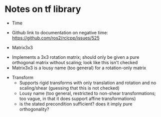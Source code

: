 # Notes on tf library 

* Time
- Github link to documentation on negative time: https://github.com/ros2/rclcpp/issues/525

* Matrix3x3
- Implements a 3x3 rotation matrix; should only be given a pure orthogonal matrix without scaling; look like this isn't checked
- Matrix3x3 is a lousy name (too general) for a rotation-only matrix

* Transform
  - Supports rigid transforms with only translation and rotation and no scaling/shear (guessing that this is not checked)
  - Lousy name (too general, restricted to non-shear transformations; too vague, in that it does support affine transformations)
  - is the stated precondition sufficient? does it imply pure orthogonality?
